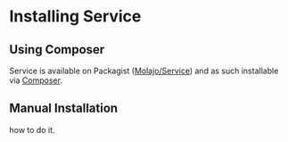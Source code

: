 Installing Service
=============

Using Composer
--------------

Service is available on Packagist ([Molajo/Service](http://packagist.org/packages/molajo/filesystem))
and as such installable via [Composer](http://getcomposer.org/).


Manual Installation
-------------------
how to do it.
